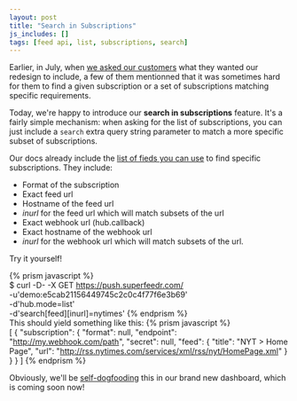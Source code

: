 ```yaml
---
layout: post
title: "Search in Subscriptions"
js_includes: []
tags: [feed api, list, subscriptions, search]
---
```


Earlier, in July, when [we asked our customers](http://blog.superfeedr.com/survey-redesign/) what they wanted our redesign to include, a few of them mentionned that it was sometimes hard for them to find a given subscription or a set of subscriptions matching specific requirements.

Today, we're happy to introduce our **search in subscriptions** feature. It's a fairly simple mechanism: when asking for the list of subscriptions, you can just include a `search` extra query string parameter to match a more specific subset of subscriptions.

Our docs already include the [list of fieds you can use](http://documentation.superfeedr.com/subscribers.html#listingsubscriptionswithpubsubhubbub) to find specific subscriptions. They include:

* Format of the subscription
* Exact feed url
* Hostname of the feed url
* *inurl* for the feed url which will match subsets of the url
* Exact webhook url (hub.callback)
* Exact hostname of the webhook url
* *inurl* for the webhook url which will match subsets of the url.

Try it yourself!

{% prism javascript %}  
$ curl -D- -X GET https://push.superfeedr.com/ \
-u'demo:e5cab21156449745c2c0c4f77f6e3b69' \
-d'hub.mode=list' \
-d'search[feed][inurl]=nytimes'
{% endprism %}  
This should yield something like this:
{% prism javascript %}  
[
    {
        "subscription": {
            "format": null,
            "endpoint": "http://my.webhook.com/path",
            "secret": null,
            "feed": {
                "title": "NYT > Home Page",
                "url": "http://rss.nytimes.com/services/xml/rss/nyt/HomePage.xml"
            }
        }
    }
]
{% endprism %}  

Obviously, we'll be [self-dogfooding](http://indiewebcamp.com/selfdogfood) this in our brand new dashboard, which is coming soon now!

